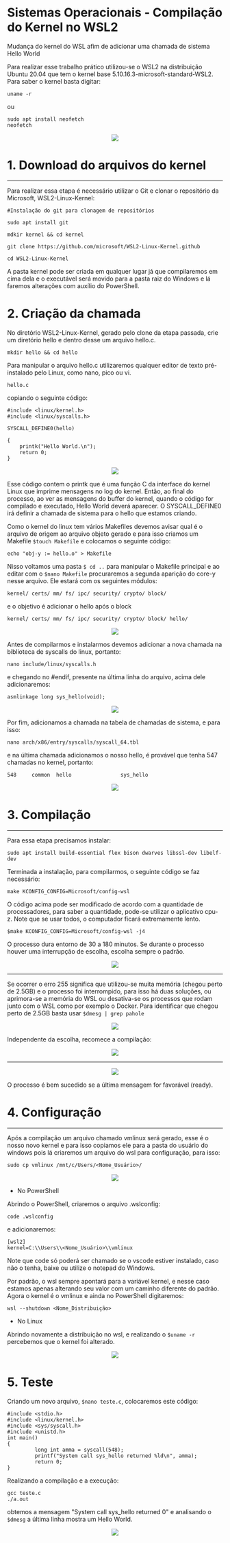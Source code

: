 # Sistemas Operacionais - Compilação do Kernel no WSL2

Mudança do kernel do WSL afim de  adicionar uma chamada de sistema Hello World

Para realizar esse trabalho prático utilizou-se o WSL2 na distribuição Ubuntu 20.04 que tem o kernel base 5.10.16.3-microsoft-standard-WSL2. Para saber o kernel basta digitar:

```
uname -r
```

ou 

```
sudo apt install neofetch
neofetch
```

<div align="center">
    <img src="./img/old_kernel.png">
</div>
    
# 1. Download do arquivos do kernel

---

Para realizar essa etapa é necessário utilizar o Git e clonar o repositório da Microsoft, WSL2-Linux-Kernel:

```
#Instalação do git para clonagem de repositórios

sudo apt install git

mdkir kernel && cd kernel

git clone https://github.com/microsoft/WSL2-Linux-Kernel.github

cd WSL2-Linux-Kernel
```

A pasta kernel pode ser criada em qualquer lugar já que compilaremos em cima dela e o executável será movido para a pasta raiz do Windows e lá faremos alterações com auxílio do PowerShell.

# 2. Criação da chamada

No diretório WSL2-Linux-Kernel, gerado pelo clone da etapa passada, crie um diretório hello e dentro desse um arquivo hello.c. 

```
mkdir hello && cd hello
```

Para manipular o arquivo hello.c utilizaremos qualquer editor de texto pré-instalado pelo Linux, como nano, pico ou vi. 

```
hello.c
```
copiando o seguinte código:

````
#include <linux/kernel.h>
#include <linux/syscalls.h>

SYSCALL_DEFINE0(hello)

{
    printk("Hello World.\n");
    return 0;
}
````

<div align="center">
    <img src="./img/cat_hello.png">
</div>

Esse código contem o printk que é uma função C da interface do kernel Linux que imprime mensagens no log do kernel. Então, ao final do processo, ao ver as mensagens do buffer do kernel, quando o código for compilado e executado, Hello World deverá aparecer. O SYSCALL_DEFINE0 irá definir a chamada de sistema para o hello que estamos criando.

Como o kernel do linux tem vários Makefiles devemos avisar qual é o arquivo de origem ao arquivo objeto gerado e para isso criamos um Makefile `$touch Makefile` e colocamos o seguinte código:

````
echo "obj-y := hello.o" > Makefile
````

Nisso voltamos uma pasta `$ cd ..` para manipular o Makefile principal e ao editar com o `$nano Makefile` procuraremos a segunda aparição do core-y nesse arquivo. Ele estará com os seguintes módulos:

````
kernel/ certs/ mm/ fs/ ipc/ security/ crypto/ block/
````

e o objetivo é adicionar o hello após o block

````
kernel/ certs/ mm/ fs/ ipc/ security/ crypto/ block/ hello/
````

<div align="center">
    <img src="./img/cat_mf.png">
</div>

Antes de compilarmos e instalarmos devemos adicionar a nova chamada na biblioteca de syscalls do linux, portanto:
```
nano include/linux/syscalls.h
```
e chegando no #endif, presente na última linha do arquivo, acima dele adicionaremos:

````
asmlinkage long sys_hello(void);
````

<div align="center">
    <img src="./img/cat_syscalls_h.png">
</div>
    
Por fim, adicionamos a chamada na tabela de chamadas de sistema, e para isso:

```
nano arch/x86/entry/syscalls/syscall_64.tbl
```

e na última chamada adicionamos o nosso hello, é provável que tenha 547 chamadas no kernel, portanto:

````
548     common  hello                sys_hello
````

<div align="center">
    <img src="./img/cat_table.png">
</div>

# 3. Compilação
---

Para essa etapa precisamos instalar:

```
sudo apt install build-essential flex bison dwarves libssl-dev libelf-dev
```

Terminada a instalação, para compilarmos, o seguinte código se faz necessário:

```
make KCONFIG_CONFIG=Microsoft/config-wsl
```

O código acima pode ser modificado de acordo com a quantidade de processadores, para saber a quantidade, pode-se utilizar o aplicativo cpu-z. Note que se usar todos, o computador ficará extremamente lento.

```
$make KCONFIG_CONFIG=Microsoft/config-wsl -j4
```

O processo dura entorno de 30 a 180 minutos. Se durante o processo houver uma interrupção de escolha, escolha sempre o padrão.

<div align="center">
    <img src="./img/icomp.png">
</div>

---

Se ocorrer o erro 255 significa que utilizou-se muita memória (chegou perto de 2.5GB) e o processo foi interrompido, para isso há duas soluções, ou aprimora-se a memória do WSL ou desativa-se os processos que rodam junto com o WSL como por exemplo o Docker. Para identificar que chegou perto de 2.5GB basta usar `$dmesg | grep pahole`

<div align="center">
    <img src="./img/pico.png">
</div>

Independente da escolha, recomece a compilação:

<div align="center">
    <img src="./img/recompila.png">
</div>

---
    
<div align="center">
    <img src="./img/ready.png">
</div>
    
O processo é bem sucedido se a última mensagem for favorável (ready).

# 4. Configuração
---

Após a compilação um arquivo chamado vmlinux será gerado, esse é o nosso novo kernel e para isso copiamos ele para a pasta do usuário do windows pois lá criaremos um arquivo do wsl para configuração, para isso:

```
sudo cp vmlinux /mnt/c/Users/<Nome_Usuário>/
```

<div align="center">
    <img src="./img/cpower.png">
</div>

- No PowerShell
    
Abrindo o PowerShell, criaremos o arquivo .wslconfig:

`code .wslconfig` 

e adicionaremos:

````
[wsl2]
kernel=C:\\Users\\<Nome_Usuário>\\vmlinux
````
Note que code só poderá ser chamado se o vscode estiver instalado, caso não o tenha, baixe ou utilize o notepad do Windows.

Por padrão, o wsl sempre apontará para a variável kernel, e nesse caso estamos apenas alterando seu valor com um caminho diferente do padrão. Agora o kernel é o vmlinux e ainda no PowerShell digitaremos:

```
wsl --shutdown <Nome_Distribuição>
```

- No Linux

Abrindo novamente a distribuição no wsl, e realizando o `$uname -r` percebemos que o kernel foi alterado.

<div align="center">
    <img src="./img/other-kernel.png">
</div>


# 5. Teste

Criando um novo arquivo, `$nano teste.c`, colocaremos este código:

````
#include <stdio.h>
#include <linux/kernel.h>
#include <sys/syscall.h>
#include <unistd.h>
int main()
{
         long int amma = syscall(548);
         printf("System call sys_hello returned %ld\n", amma);
         return 0;
}
````

Realizando a compilação e a execução: 
````
gcc teste.c
./a.out
````

obtemos a mensagem "System call sys_hello returned 0" e analisando o `$dmesg` a última linha mostra um Hello World.

<div align="center">
    <img src="./img/final.png">
</div>
